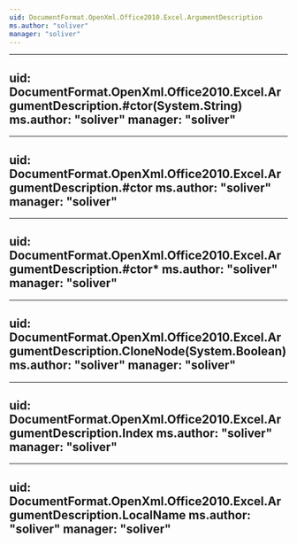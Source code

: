 ```yaml
---
uid: DocumentFormat.OpenXml.Office2010.Excel.ArgumentDescription
ms.author: "soliver"
manager: "soliver"
---
```


---
uid: DocumentFormat.OpenXml.Office2010.Excel.ArgumentDescription.#ctor(System.String)
ms.author: "soliver"
manager: "soliver"
---

---
uid: DocumentFormat.OpenXml.Office2010.Excel.ArgumentDescription.#ctor
ms.author: "soliver"
manager: "soliver"
---

---
uid: DocumentFormat.OpenXml.Office2010.Excel.ArgumentDescription.#ctor*
ms.author: "soliver"
manager: "soliver"
---

---
uid: DocumentFormat.OpenXml.Office2010.Excel.ArgumentDescription.CloneNode(System.Boolean)
ms.author: "soliver"
manager: "soliver"
---

---
uid: DocumentFormat.OpenXml.Office2010.Excel.ArgumentDescription.Index
ms.author: "soliver"
manager: "soliver"
---

---
uid: DocumentFormat.OpenXml.Office2010.Excel.ArgumentDescription.LocalName
ms.author: "soliver"
manager: "soliver"
---
